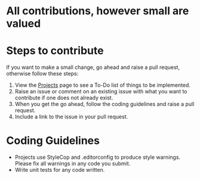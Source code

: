 # All contributions, however small are valued

# Steps to contribute

 If you want to make a small change, go ahead and raise a pull request, otherwise follow these steps:

1. View the [Projects](https://github.com/users/justinwritescode/projects/1) page to see a To-Do list of things to be implemented.
2. Raise an issue or comment on an existing issue with what you want to contribute if one does not already exist.
3. When you get the go ahead, follow the coding guidelines and raise a pull request.
4. Include a link to the issue in your pull request.

# Coding Guidelines

- Projects use StyleCop and .editorconfig to produce style warnings. Please fix all warnings in any code you submit.
- Write unit tests for any code written.
